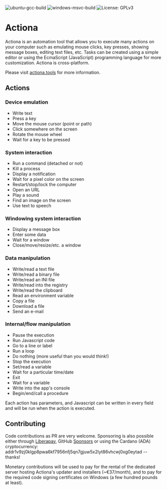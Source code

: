 ![ubuntu-gcc-build](https://github.com/Jmgr/actiona/workflows/Linux-gcc/badge.svg)
![windows-msvc-build](https://github.com/Jmgr/actiona/workflows/Windows-msvc/badge.svg)
![License: GPLv3](https://img.shields.io/badge/license-GPLv3-blue)

# Actiona
Actiona is an automation tool that allows you to execute many actions on your
computer such as emulating mouse clicks, key presses, showing message boxes,
editing text files, etc. Tasks can be created using a simple editor or using
the EcmaScript (JavaScript) programming language for more customization.
Actiona is cross-platform.

Please visit [actiona.tools](http://actiona.tools) for more information.

## Actions
### Device emulation
 - Write text
 - Press a key
 - Move the mouse cursor (point or path)
 - Click somewhere on the screen
 - Rotate the mouse wheel
 - Wait for a key to be pressed
### System interaction
 - Run a command (detached or not)
 - Kill a process
 - Display a notification
 - Wait for a pixel color on the screen
 - Restart/stop/lock the computer
 - Open an URL
 - Play a sound
 - Find an image on the screen
 - Use text to speech
### Windowing system interaction
 - Display a message box
 - Enter some data
 - Wait for a window
 - Close/move/resize/etc. a window
### Data manipulation
 - Write/read a text file
 - Write/read a binary file
 - Write/read an INI file
 - Write/read into the registry
 - Write/read the clipboard
 - Read an environment variable
 - Copy a file
 - Download a file
 - Send an e-mail
### Internal/flow manipulation
 - Pause the execution
 - Run Javascript code
 - Go to a line or label
 - Run a loop
 - Do nothing (more useful than you would think!)
 - Stop the execution
 - Set/read a variable
 - Wait for a particular time/date
 - Exit
 - Wait for a variable
 - Write into the app's console
 - Begin/end/call a procedure

Each action has parameters, and Javascript can be written in every field and will be run when the action is executed.

## Contributing

Code contributions as PR are very welcome. Sponsoring is also possible either through [Liberapay](https://liberapay.com/Jmgr), GitHub [Sponsors](https://github.com/sponsors/Jmgr) or using the Cardano (ADA) cryptocurrency: addr1v9zj0klgp8pwa6kf7956nfj5qn7gjuw5x2lyt86vhcwj0xg0eytad -- thanks!

Monetary contributions will be used to pay for the rental of the dedicated server hosting Actiona's updater and installers (~€37/month), and to pay for the required code signing certificates on Windows (a few hundred pounds at least).